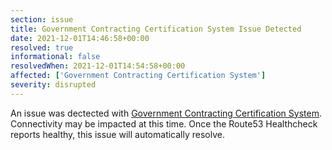 ```yaml
---
section: issue
title: Government Contracting Certification System Issue Detected
date: 2021-12-01T14:46:58+00:00
resolved: true
informational: false
resolvedWhen: 2021-12-01T14:54:58+00:00
affected: ['Government Contracting Certification System']
severity: disrupted
---
```

An issue was dectected with [Government Contracting Certification System](https://certify.sba.gov).  Connectivity may be impacted at this time.  Once the Route53 Healthcheck reports healthy, this issue will automatically resolve.
